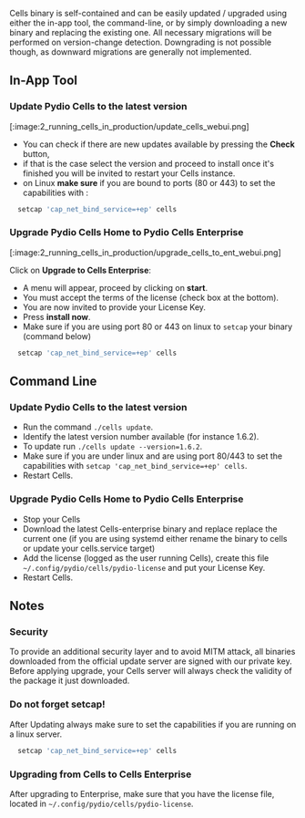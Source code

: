 Cells binary is self-contained and can be easily updated / upgraded using either the in-app tool, the command-line, or by simply downloading a new binary and replacing the existing one. All necessary migrations will be performed on version-change detection. Downgrading is not possible though, as downward migrations are generally not implemented.

## In-App Tool

### Update Pydio Cells to the latest version

[:image:2_running_cells_in_production/update_cells_webui.png]

- You can check if there are new updates available by pressing the **Check** button,
- if that is the case select the version and proceed to install once it's finished you will be invited to restart your Cells instance.
- on Linux **make sure** if you are bound to ports (80 or 443) to set the capabilities with :

```sh
  setcap 'cap_net_bind_service=+ep' cells
```

### Upgrade Pydio Cells Home to Pydio Cells Enterprise

[:image:2_running_cells_in_production/upgrade_cells_to_ent_webui.png]

Click on **Upgrade to Cells Enterprise**:

- A menu will appear, proceed by clicking on **start**.
- You must accept the terms of the license (check box at the bottom).
- You are now invited to provide your License Key.
- Press **install now**.
- Make sure if you are using port 80 or 443 on linux to `setcap` your binary (command below)

```sh
  setcap 'cap_net_bind_service=+ep' cells
```

## Command Line

### Update Pydio Cells to the latest version

- Run the command `./cells update`.
- Identify the latest version number available (for instance 1.6.2).
- To update run `./cells update --version=1.6.2`.
- Make sure if you are under linux and are using port 80/443 to set the capabilities with `setcap 'cap_net_bind_service=+ep' cells`.
- Restart Cells.

### Upgrade Pydio Cells Home to Pydio Cells Enterprise

- Stop your Cells
- Download the latest Cells-enterprise binary and replace replace the current one (if you are using systemd either rename the binary to cells or update your cells.service target)
- Add the license (logged as the user running Cells), create this file `~/.config/pydio/cells/pydio-license` and put your License Key.
- Restart Cells.

## Notes

### Security

To provide an additional security layer and to avoid MITM attack, all binaries downloaded from the official update server are signed with our private key. Before applying upgrade, your Cells server will always check the validity of the package it just downloaded.

### Do not forget setcap!

After Updating always make sure to set the capabilities if you are running on a linux server.

```sh
  setcap 'cap_net_bind_service=+ep' cells
```

### Upgrading from Cells to Cells Enterprise

After upgrading to Enterprise, make sure that you have the license file, located in `~/.config/pydio/cells/pydio-license`.
